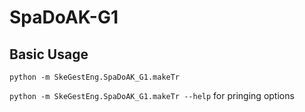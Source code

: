 
SpaDoAK-G1
==========

Basic Usage
-----------

`python -m SkeGestEng.SpaDoAK_G1.makeTr`

`python -m SkeGestEng.SpaDoAK_G1.makeTr --help` for pringing options

